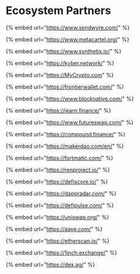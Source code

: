 # Ecosystem Partners

{% embed url="https://www.sendwyre.com/" %}

{% embed url="https://www.metacartel.org/" %}

{% embed url="https://www.synthetix.io/" %}

{% embed url="https://kyber.network/" %}

{% embed url="https://MyCrypto.com" %}

{% embed url="https://frontierwallet.com/" %}

{% embed url="https://www.blocknative.com/" %}

{% embed url="https://iearn.finance/" %}

{% embed url="https://www.futureswap.com/" %}

{% embed url="https://compound.finance/" %}

{% embed url="https://makerdao.com/en/" %}

{% embed url="https://fortmatic.com/" %}

{% embed url="https://renproject.io/" %}

{% embed url="https://defiscore.io/" %}

{% embed url="https://dappradar.com/" %}

{% embed url="https://defipulse.com/" %}

{% embed url="https://uniswap.org/" %}

{% embed url="https://aave.com/" %}

{% embed url="https://etherscan.io/" %}

{% embed url="https://1inch.exchange/" %}

{% embed url="https://dex.ag/" %}

